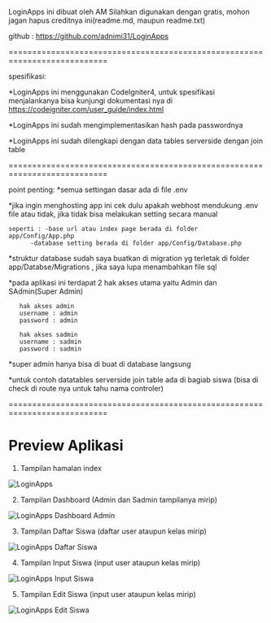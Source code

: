 LoginApps ini dibuat oleh AM
Silahkan digunakan dengan gratis, mohon jagan hapus creditnya ini(readme.md, maupun readme.txt)

github : https://github.com/adnimi31/LoginApps

===========================================================================

spesifikasi:

*LoginApps ini menggunakan CodeIgniter4, untuk spesifikasi  menjalankanya bisa kunjungi dokumentasi nya di https://codeigniter.com/user_guide/index.html

*LoginApps ini sudah mengimplementasikan hash pada passwordnya

*LoginApps ini sudah dilengkapi dengan data tables serverside dengan join table


===========================================================================

point penting:
*semua settingan dasar ada di file .env

*jika ingin menghosting app ini cek dulu apakah webhost mendukung .env file atau tidak, jika tidak bisa melakukan setting secara manual 

 	seperti : -base url atau index page berada di folder app/Config/App.php
 		  -database setting berada di folder app/Config/Database.php

*struktur database sudah saya buatkan di migration yg terletak di folder app/Databse/Migrations , jika saya lupa menambahkan file sql

*pada aplikasi ini terdapat 2 hak akses utama yaitu Admin dan SAdmin(Super Admin)

       hak akses admin
       username : admin
       password : admin
       
       hak akses sadmin
       username : sadmin
       password : sadmin
       
       
*super admin hanya bisa di buat di database langsung

*untuk contoh datatables serverside join table ada di bagiab siswa (bisa di check di route nya untuk tahu nama controler)

===========================================================================
# Preview Aplikasi
1. Tampilan hamalan index

![LoginApps](https://user-images.githubusercontent.com/23350205/122867662-0d5f6000-d354-11eb-97b8-95e60e10dcfc.PNG)


2. Tampilan Dashboard (Admin dan Sadmin tampilanya mirip)

![LoginApps Dashboard Admin](https://user-images.githubusercontent.com/23350205/122867642-033d6180-d354-11eb-8fb0-3e87ed665f46.PNG)


3. Tampilan Daftar Siswa (daftar user ataupun kelas mirip)

![LoginApps Daftar Siswa](https://user-images.githubusercontent.com/23350205/122867993-8e1e5c00-d354-11eb-9efe-feb2677b2c20.PNG)



4. Tampilan Input Siswa (input user ataupun kelas mirip)

![LoginApps Input Siswa](https://user-images.githubusercontent.com/23350205/122868166-c9208f80-d354-11eb-8af4-444e2d2ce0e4.PNG)



5. Tampilan Edit Siswa (input user ataupun kelas mirip)

![LoginApps Edit Siswa](https://user-images.githubusercontent.com/23350205/122868191-d473bb00-d354-11eb-922e-e95f41fc169a.PNG)

